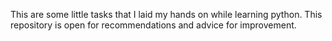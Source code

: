 This are some little tasks that I laid my hands on while learning python.
This repository is open for recommendations and advice for improvement.
